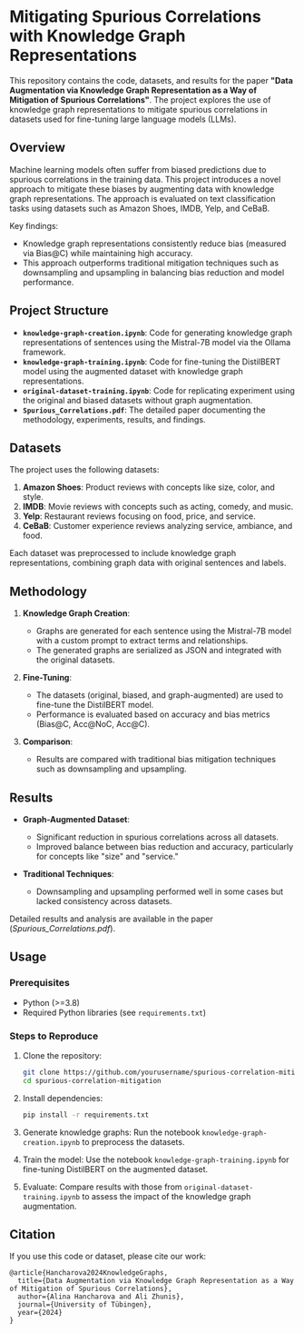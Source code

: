 # Mitigating Spurious Correlations with Knowledge Graph Representations

This repository contains the code, datasets, and results for the paper **"Data Augmentation via Knowledge Graph Representation as a Way of Mitigation of Spurious Correlations"**. The project explores the use of knowledge graph representations to mitigate spurious correlations in datasets used for fine-tuning large language models (LLMs).

## Overview

Machine learning models often suffer from biased predictions due to spurious correlations in the training data. This project introduces a novel approach to mitigate these biases by augmenting data with knowledge graph representations. The approach is evaluated on text classification tasks using datasets such as Amazon Shoes, IMDB, Yelp, and CeBaB.

Key findings:
- Knowledge graph representations consistently reduce bias (measured via Bias@C) while maintaining high accuracy.
- This approach outperforms traditional mitigation techniques such as downsampling and upsampling in balancing bias reduction and model performance.

## Project Structure

- **`knowledge-graph-creation.ipynb`**: Code for generating knowledge graph representations of sentences using the Mistral-7B model via the Ollama framework.
- **`knowledge-graph-training.ipynb`**: Code for fine-tuning the DistilBERT model using the augmented dataset with knowledge graph representations.
- **`original-dataset-training.ipynb`**: Code for replicating experiment using the original and biased datasets without graph augmentation.
- **`Spurious_Correlations.pdf`**: The detailed paper documenting the methodology, experiments, results, and findings.

## Datasets

The project uses the following datasets:
1. **Amazon Shoes**: Product reviews with concepts like size, color, and style.
2. **IMDB**: Movie reviews with concepts such as acting, comedy, and music.
3. **Yelp**: Restaurant reviews focusing on food, price, and service.
4. **CeBaB**: Customer experience reviews analyzing service, ambiance, and food.

Each dataset was preprocessed to include knowledge graph representations, combining graph data with original sentences and labels.

## Methodology

1. **Knowledge Graph Creation**:
   - Graphs are generated for each sentence using the Mistral-7B model with a custom prompt to extract terms and relationships.
   - The generated graphs are serialized as JSON and integrated with the original datasets.

2. **Fine-Tuning**:
   - The datasets (original, biased, and graph-augmented) are used to fine-tune the DistilBERT model.
   - Performance is evaluated based on accuracy and bias metrics (Bias@C, Acc@NoC, Acc@C).

3. **Comparison**:
   - Results are compared with traditional bias mitigation techniques such as downsampling and upsampling.

## Results

- **Graph-Augmented Dataset**:
  - Significant reduction in spurious correlations across all datasets.
  - Improved balance between bias reduction and accuracy, particularly for concepts like "size" and "service."
  
- **Traditional Techniques**:
  - Downsampling and upsampling performed well in some cases but lacked consistency across datasets.

Detailed results and analysis are available in the paper (*Spurious_Correlations.pdf*).

## Usage

### Prerequisites
- Python (>=3.8)
- Required Python libraries (see `requirements.txt`)

### Steps to Reproduce

1. Clone the repository:
   ```bash
   git clone https://github.com/yourusername/spurious-correlation-mitigation.git
   cd spurious-correlation-mitigation
   ```

2. Install dependencies:
   ```bash
   pip install -r requirements.txt
   ```

3. Generate knowledge graphs:
   Run the notebook `knowledge-graph-creation.ipynb` to preprocess the datasets.

4. Train the model:
   Use the notebook `knowledge-graph-training.ipynb` for fine-tuning DistilBERT on the augmented dataset.

5. Evaluate:
   Compare results with those from `original-dataset-training.ipynb` to assess the impact of the knowledge graph augmentation.

## Citation

If you use this code or dataset, please cite our work:
```
@article{Hancharova2024KnowledgeGraphs,
  title={Data Augmentation via Knowledge Graph Representation as a Way of Mitigation of Spurious Correlations},
  author={Alina Hancharova and Ali Zhunis},
  journal={University of Tübingen},
  year={2024}
}
```

